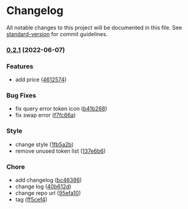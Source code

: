 # Changelog

All notable changes to this project will be documented in this file. See [standard-version](https://github.com/conventional-changelog/standard-version) for commit guidelines.

### [0.2.1](https://github.com/ginlink/swap/compare/v0.2.0...v0.2.1) (2022-06-07)


### Features

* add price ([4612574](https://github.com/ginlink/swap/commit/461257415a0d6110057ede6d780bf459da557117))


### Bug Fixes

* fix query error token icon ([b41b268](https://github.com/ginlink/swap/commit/b41b2685d374d2bc031dcea9c5fa7bbf629b62cb))
* fix swap error ([f7fc66a](https://github.com/ginlink/swap/commit/f7fc66a05570eaf93ddf653e229109af664a9c58))


### Style

* change style ([1fb5a2b](https://github.com/ginlink/swap/commit/1fb5a2b8ae8a4fb4c24889faf04a50c524760b9f))
* remove unused token list ([137e6b6](https://github.com/ginlink/swap/commit/137e6b6d8076064f2b7ace4af099e8cbf61966eb))


### Chore

* add changelog ([bc46386](https://github.com/ginlink/swap/commit/bc463863764cadff119ca325d390c8770e2fd0a5))
* change log ([40b612d](https://github.com/ginlink/swap/commit/40b612d09721ab799721c5a687828179cdc254df))
* change repo url ([95efa10](https://github.com/ginlink/swap/commit/95efa103f6b6866fc6ed2296b45bbc842ba8e6ee))
* tag ([ff5cef4](https://github.com/ginlink/swap/commit/ff5cef4eb860dbc406f1d07d8d08cfc275ca2f1d))
